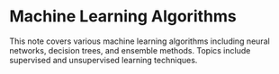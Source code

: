 # Machine Learning Algorithms
This note covers various machine learning algorithms including neural networks, decision trees, and ensemble methods. Topics include supervised and unsupervised learning techniques.
